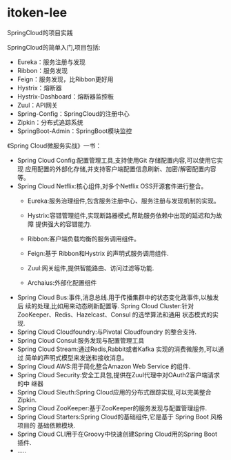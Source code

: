 # itoken-lee
SpringCloud的项目实践

SpringCloud的简单入门,项目包括:

- Eureka：服务注册与发现
- Ribbon：服务发现
- Feign：服务发现，比Ribbon更好用
- Hystrix：熔断器
- Hystrix-Dashboard：熔断器监控板
- Zuul：API网关
- Spring-Config：SpringCloud的注册中心
- Zipkin：分布式追踪系统
- SpringBoot-Admin：SpringBoot模块监控



《Spring Cloud微服务实战》一书：
* Spring Cloud Config:配置管理工具,支持使用Git 存储配置内容,可以使用它实现
应用配置的外部化存储,并支持客户端配置信息刷新、加密/解密配置内容等。
* Spring Cloud Netflix:核心组件,对多个Netflix OSS开源套件进行整合。
    * Eureka:服务治理组件,包含服务注册中心、服务注册与发现机制的实现。
    * Hystrix:容错管理组件,实现断路器模式,帮助服务依赖中出现的延迟和为故障
提供强大的容错能力.
    * Ribbon:客户端负载均衡的服务调用组件。

    * Feign:基于 Ribbon和Hystrix 的声明式服务调用组件.
    * Zuul:网关组件,提供智能路由、访问过滤等功能.
    * Archaius:外部化配置组件
* Spring Cloud Bus:事件,消息总线.用于传播集群中的状态变化政事件,以触发后
续的处理,比如用来动态刷新配置等.
Spring Cloud Cluster:针对 ZooKeeper、Redis、Hazelcast、Consul 的选举算法和通用
状态模式的实现.
* Spring Cloud Cloudfoundry:与Pivotal Cloudfoundry 的整合支持.
* Spring Cloud Consul:服务发现与配置管理工具
* Spring Cloud Stream:通过Redis,Rabbit或者Kafka 实现的消费微服务,可以通过
简单的声明式模型来发送和接收消息。
* Spring Cloud AWS:用于简化整合Amazon Web Service 的组件.
* Spring Cloud Security:安全工具包,提供在Zuul代理中对OAuth2客户端请求的中
继器
* Spring Cloud Sleuth:Spring Cloud应用的分布式跟踪实现,可以完美整合Zipkin.
* Spring Cloud ZooKeeper:基于ZooKeeper的服务发现与配置管理组件.
* Spring Cloud Starters:Spring Cloud的基础组件,它是基于 Spring Boot 风格项目的
基础依赖模块.
* Spring Cloud CLI用于在Groovy中快速创建Spring Cloud用的Spring Boot 
插件.
* .....
